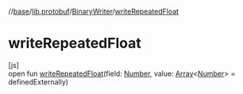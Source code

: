 //[base](../../../index.md)/[lib.protobuf](../index.md)/[BinaryWriter](index.md)/[writeRepeatedFloat](write-repeated-float.md)

# writeRepeatedFloat

[js]\
open fun [writeRepeatedFloat](write-repeated-float.md)(field: [Number](https://kotlinlang.org/api/latest/jvm/stdlib/kotlin/-number/index.html), value: [Array](https://kotlinlang.org/api/latest/jvm/stdlib/kotlin/-array/index.html)&lt;[Number](https://kotlinlang.org/api/latest/jvm/stdlib/kotlin/-number/index.html)&gt; = definedExternally)
